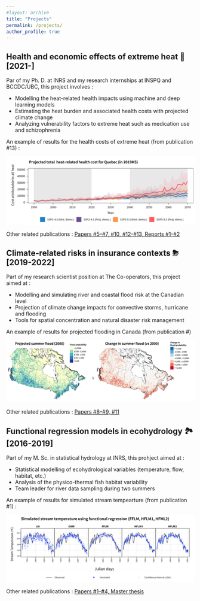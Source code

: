 ```yaml
---
#layout: archive
title: "Projects"
permalink: /projects/
author_profile: true
---
```


Health and economic effects of extreme heat 🌇 [2021-]
-------------------

Par of my Ph. D. at INRS and my research internships at INSPQ and BCCDC/UBC, this project involves :

- Modelling the heat-related health impacts using machine and deep learning models
- Estimating the heat burden and associated health costs with projected climate change
- Analyzing vulnerability factors to extreme heat such as medication use and schizophrenia 

An example of results for the health costs of extreme heat (from publication #13) : 

<img src = "/../files/fig_proj_3.png" />

Other related publications : [Papers #5–#7, #10, #12-#13, Reports #1-#2](https://jeremieboudreault.github.io/publications/)


Climate-related risks in insurance contexts ⛈ [2019-2022] 
-------------------

Part of my research scientist position at The Co-operators, this project aimed at :

- Modelling and simulating river and coastal flood risk at the Canadian level
- Projection of climate change impacts for convective storms, hurricane and flooding
- Tools for spatial concentration and natural disaster risk management

An example of results for projected flooding in Canada (from publication #)

<img src = "/../files/fig_proj_2.png" />

Other related publications : [Papers #8–#9, #11](https://jeremieboudreault.github.io/publications/)


Functional regression models in ecohydrology 🏞 [2016-2019] 
------------------ 

Part of my M. Sc. in statistical hydrology at INRS, this prohject aimed at : 

- Statistical modelling of ecohydrological variables (temperature, flow, habitat, etc.)
- Analysis of the physico-thermal fish habitat variability
- Team leader for river data sampling during two summers

An example of results for simulated stream tempearture (from publication #1) : 

<img src = "/../files/fig_proj_1.png" />

Other related publications : [Papers #1–#4, Master thesis](https://jeremieboudreault.github.io/publications/)
